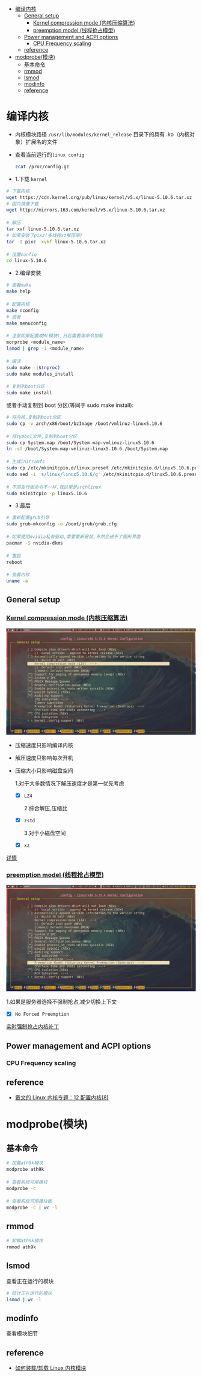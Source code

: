 <!-- vim-markdown-toc GFM -->

* [编译内核](#编译内核)
    * [General setup](#general-setup)
        * [Kernel compression mode (内核压缩算法)](#kernel-compression-mode-内核压缩算法)
        * [preemption model (线程抢占模型)](#preemption-model-线程抢占模型)
    * [Power management and ACPI options](#power-management-and-acpi-options)
        * [CPU Frequency scaling](#cpu-frequency-scaling)
    * [reference](#reference)
* [modprobe(模块)](#modprobe模块)
    * [基本命令](#基本命令)
    * [rmmod](#rmmod)
    * [lsmod](#lsmod)
    * [modinfo](#modinfo)
    * [reference](#reference-1)

<!-- vim-markdown-toc -->

# 编译内核

- 内核模块路径 `/usr/lib/modules/kernel_release` 目录下的具有 .ko（内核对象）扩展名的文件

- 查看当前运行的`linux config`

    ```bash
    zcat /proc/config.gz
    ```

- 1.下载 `kernel`

```bash
# 下载内核
wget https://cdn.kernel.org/pub/linux/kernel/v5.x/linux-5.10.6.tar.xz
# 国内镜像下载
wget http://mirrors.163.com/kernel/v5.x/linux-5.10.6.tar.xz

# 解压
tar xvf linux-5.10.6.tar.xz
# 如果安装了pixz(多线程xz解压缩)
tar -I pixz -xvkf linux-5.10.6.tar.xz

# 设置config
cd linux-5.10.6
```

- 2.编译安装

```bash
# 查看make
make help

# 配置内核
make nconfig
# 或者
make menuconfig

# 注意如果配置成M(模块),日后需要用命令加载
morprobe <module_name>
lsmod | grep -i <module_name>

# 编译
sudo make -j$(nproc)
sudo make modules_install

# 复制到boot分区
sudo make install
```

或者手动复制到 boot 分区(等同于 sudo make install):

```bash
# 将内核,复制到boot分区
sudo cp -v arch/x86/boot/bzImage /boot/vmlinuz-linux5.10.6

# 将symbol文件,复制到boot分区
sudo cp System.map /boot/System.map-vmlinuz-linux5.10.6
ln -sf /boot/System.map-vmlinuz-linux5.10.6 /boot/System.map

# 生成initramfs
sudo cp /etc/mkinitcpio.d/linux.preset /etc/mkinitcpio.d/linux5.10.6.preset
sudo sed -i 's/linux/linux5.10.6/g' /etc/mkinitcpio.d/linux5.10.6.preset

# 不同发行版命令不一样,我这里是archlinux
sudo mkinitcpio -p linux5.10.6
```

- 3.最后

```bash
# 重新配置grub引导
sudo grub-mkconfig -o /boot/grub/grub.cfg

# 如果使用nvidia私有驱动,需要重新安装,不然会进不了图形界面
pacman -S nvidia-dkms

# 重启
reboot

# 查看内核
uname -a
```

## General setup

### [Kernel compression mode (内核压缩算法)](https://git.kernel.org/pub/scm/linux/kernel/git/torvalds/linux.git/tree/init/Kconfig?id=aefcf2f4b58155d27340ba5f9ddbe9513da8286d#n200)

![image](./Pictures/kernel/compression.png)

- 压缩速度只影响编译内核
- 解压速度只影响每次开机
- 压缩大小只影响磁盘空间

  1.对于大多数情况下解压速度才是第一优先考虑

  - [x] `LZ4`

    2.综合解压,压缩比

  - [x] `zstd`

    3.对于小磁盘空间

  - [x] `xz`

[详情](https://lwn.net/Articles/817134/)

### [preemption model (线程抢占模型)](https://devarea.com/understanding-linux-kernel-preemption/)

![image](./Pictures/kernel/preemption.png)

1.如果是服务器选择不强制抢占,减少切换上下文

- [x] `No Forced Preemption`

[实时强制抢占内核补丁](https://rt.wiki.kernel.org/index.php/Main_Page)

## Power management and ACPI options

### CPU Frequency scaling

## reference

- [戴文的 Linux 内核专题：12 配置内核(8)](https://linux.cn/article-2386-1.html)

# modprobe(模块)

## 基本命令

```sh
# 加载ath9k模块
modprobe ath9k

# 查看系统可用模块
modprobe -c

# 查看系统可用模块数
modprobe -c | wc -l
```

## rmmod

```sh
# 卸载ath9k模块
rmmod ath9k
```

## lsmod

查看正在运行的模块
```sh
# 统计正在运行的模块
lsmod | wc -l
```

## modinfo

查看模块细节

## reference

- [如何装载/卸载 Linux 内核模块](https://linux.cn/article-9750-1.html)
